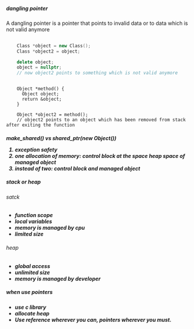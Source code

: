 ##### dangling pointer #####
A dangling pointer is a pointer that points to invalid data or to data which is not valid anymore

``` c++
    
    Class *object = new Class();
    Class *object2 = object;

    delete object;
    object = nullptr;
    // now object2 points to something which is not valid anymore
```

```
    
    Object *method() {
      Object object;
      return &object;
    }
    
    Object *object2 = method();
    // object2 points to an object which has been removed from stack after exiting the function
```

##### make_shared<Object>() vs shared_ptr(new Object()) #####
1. exception safety
2. one allocation of memory: control block at the space heap space of managed object
3. instead of two: control block and managed object

##### stack or heap #####

###### satck ######
- function scope
- local variables
- memory is managed by cpu
- limited size
   
###### heap ######
- global access
- unlimited size
- memory is managed by developer
   
##### when use pointers #####
- use c library
- allocate heap
- Use reference wherever you can, pointers wherever you must.